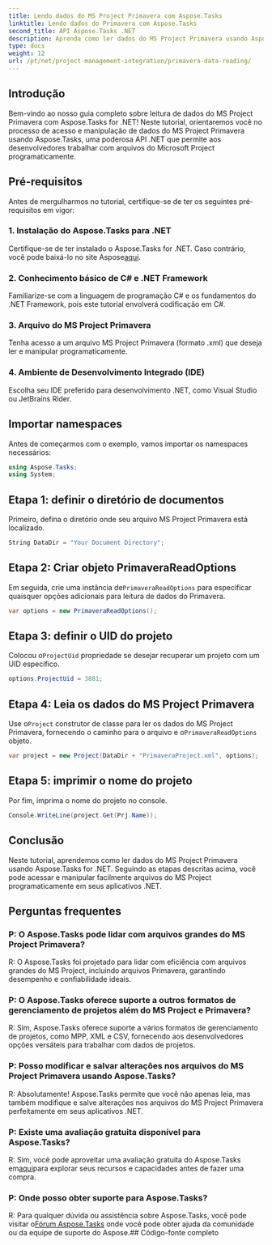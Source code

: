 ```yaml
---
title: Lendo dados do MS Project Primavera com Aspose.Tasks
linktitle: Lendo dados do Primavera com Aspose.Tasks
second_title: API Aspose.Tasks .NET
description: Aprenda como ler dados do MS Project Primavera usando Aspose.Tasks for .NET. Guia passo a passo com exemplos de código.
type: docs
weight: 12
url: /pt/net/project-management-integration/primavera-data-reading/
---
```

## Introdução
Bem-vindo ao nosso guia completo sobre leitura de dados do MS Project Primavera com Aspose.Tasks for .NET! Neste tutorial, orientaremos você no processo de acesso e manipulação de dados do MS Project Primavera usando Aspose.Tasks, uma poderosa API .NET que permite aos desenvolvedores trabalhar com arquivos do Microsoft Project programaticamente.
## Pré-requisitos
Antes de mergulharmos no tutorial, certifique-se de ter os seguintes pré-requisitos em vigor:
### 1. Instalação do Aspose.Tasks para .NET
 Certifique-se de ter instalado o Aspose.Tasks for .NET. Caso contrário, você pode baixá-lo no site Aspose[aqui](https://releases.aspose.com/tasks/net/).
### 2. Conhecimento básico de C# e .NET Framework
Familiarize-se com a linguagem de programação C# e os fundamentos do .NET Framework, pois este tutorial envolverá codificação em C#.
### 3. Arquivo do MS Project Primavera
Tenha acesso a um arquivo MS Project Primavera (formato .xml) que deseja ler e manipular programaticamente.
### 4. Ambiente de Desenvolvimento Integrado (IDE)
Escolha seu IDE preferido para desenvolvimento .NET, como Visual Studio ou JetBrains Rider.

## Importar namespaces
Antes de começarmos com o exemplo, vamos importar os namespaces necessários:
```csharp
using Aspose.Tasks;
using System;

```

## Etapa 1: definir o diretório de documentos
Primeiro, defina o diretório onde seu arquivo MS Project Primavera está localizado.
```csharp
String DataDir = "Your Document Directory";
```
## Etapa 2: Criar objeto PrimaveraReadOptions
 Em seguida, crie uma instância de`PrimaveraReadOptions` para especificar quaisquer opções adicionais para leitura de dados do Primavera.
```csharp
var options = new PrimaveraReadOptions();
```
## Etapa 3: definir o UID do projeto
 Colocou o`ProjectUid` propriedade se desejar recuperar um projeto com um UID específico.
```csharp
options.ProjectUid = 3881;
```
## Etapa 4: Leia os dados do MS Project Primavera
 Use o`Project` construtor de classe para ler os dados do MS Project Primavera, fornecendo o caminho para o arquivo e o`PrimaveraReadOptions` objeto.
```csharp
var project = new Project(DataDir + "PrimaveraProject.xml", options);
```
## Etapa 5: imprimir o nome do projeto
Por fim, imprima o nome do projeto no console.
```csharp
Console.WriteLine(project.Get(Prj.Name));
```

## Conclusão
Neste tutorial, aprendemos como ler dados do MS Project Primavera usando Aspose.Tasks for .NET. Seguindo as etapas descritas acima, você pode acessar e manipular facilmente arquivos do MS Project programaticamente em seus aplicativos .NET.
## Perguntas frequentes
### P: O Aspose.Tasks pode lidar com arquivos grandes do MS Project Primavera?
R: O Aspose.Tasks foi projetado para lidar com eficiência com arquivos grandes do MS Project, incluindo arquivos Primavera, garantindo desempenho e confiabilidade ideais.
### P: O Aspose.Tasks oferece suporte a outros formatos de gerenciamento de projetos além do MS Project e Primavera?
R: Sim, Aspose.Tasks oferece suporte a vários formatos de gerenciamento de projetos, como MPP, XML e CSV, fornecendo aos desenvolvedores opções versáteis para trabalhar com dados de projetos.
### P: Posso modificar e salvar alterações nos arquivos do MS Project Primavera usando Aspose.Tasks?
R: Absolutamente! Aspose.Tasks permite que você não apenas leia, mas também modifique e salve alterações nos arquivos do MS Project Primavera perfeitamente em seus aplicativos .NET.
### P: Existe uma avaliação gratuita disponível para Aspose.Tasks?
 R: Sim, você pode aproveitar uma avaliação gratuita do Aspose.Tasks em[aqui](https://releases.aspose.com/)para explorar seus recursos e capacidades antes de fazer uma compra.
### P: Onde posso obter suporte para Aspose.Tasks?
 R: Para qualquer dúvida ou assistência sobre Aspose.Tasks, você pode visitar o[Fórum Aspose.Tasks](https://forum.aspose.com/c/tasks/15) onde você pode obter ajuda da comunidade ou da equipe de suporte do Aspose.## Código-fonte completo
